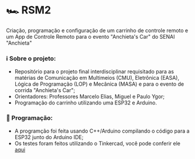 # 🏎️ RSM2
Criação, programação e configuração de um carrinho de controle remoto e um App de Controle Remoto para o evento "Anchieta's Car" do SENAI "Anchieta"

### ℹ️ Sobre o projeto:
- Repositório para o projeto final interdisciplinar requisitado para as matérias de Comunicação em Multimeios (CMU), Eletrônica (EASA), Lógica de Programação (LOP) e Mecânica (MASA) e para o evento de corrida "Anchieta's Car";
- Orientadores: Professores Marcelo Elias, Miguel e Paulo Ygor;
- Programação do carrinho utilizando uma ESP32 e Arduino.

### 👾 Programação:
- A programção foi feita usando C++/Arduino compilando o código para a ESP32 junto do Arduino IDE;
- Os testes foram feitos utilizando o Tinkercad, você pode conferir ele [aqui](https://www.tinkercad.com/things/2zzHL4U0kMS-lop-rsm2?sharecode=fTs5Zijhvt_vqNt2WZp13LPZiItiYoYlPb4XG5J93ZU)
